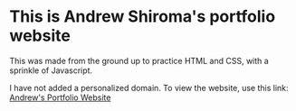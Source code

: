 # This is Andrew Shiroma's portfolio website

This was made from the ground up to practice HTML and CSS, with a sprinkle of Javascript.

I have not added a personalized domain. To view the website, use this link: [Andrew's Portfolio Website](https://awnder.github.io/andrewshiroma.github.io/)
